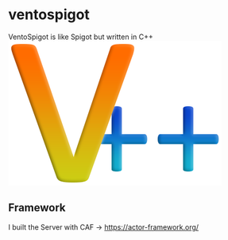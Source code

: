 # ventospigot
VentoSpigot is like Spigot but written in C++
![vpp](https://github.com/0xLyptox/ventospigot/blob/master/v%2B%2B.png)

## Framework
I built the Server with CAF -> https://actor-framework.org/



